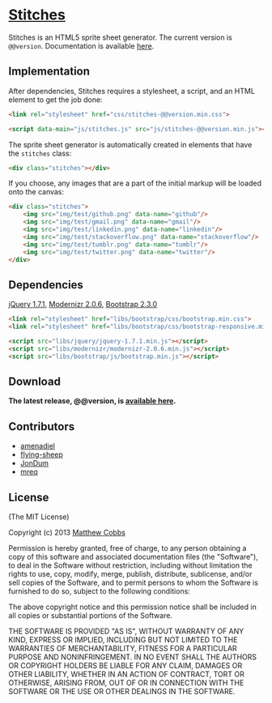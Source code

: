 [Stitches](http://draeton.github.com/stitches/)
==========

Stitches is an HTML5 sprite sheet generator.
The current version is `@@version`. Documentation is available
[here](http://draeton.github.com/stitches/stitches/doc/stitches.js.html).

## Implementation

After dependencies, Stitches requires a stylesheet, a script, and an HTML element to get the job done:

```html
<link rel="stylesheet" href="css/stitches-@@version.min.css">

<script data-main="js/stitches.js" src="js/stitches-@@version.min.js"></script>
```

The sprite sheet generator is automatically created in elements that have the `stitches` class:

```html
<div class="stitches"></div>
```

If you choose, any images that are a part of the initial markup will be loaded onto the canvas:

```html
<div class="stitches">
    <img src="img/test/github.png" data-name="github"/>
    <img src="img/test/gmail.png" data-name="gmail"/>
    <img src="img/test/linkedin.png" data-name="linkedin"/>
    <img src="img/test/stackoverflow.png" data-name="stackoverflow"/>
    <img src="img/test/tumblr.png" data-name="tumblr"/>
    <img src="img/test/twitter.png" data-name="twitter"/>
</div>
```

## Dependencies

[jQuery 1.7.1](http://jquery.com/), [Modernizr 2.0.6](http://modernizr.com/), [Bootstrap 2.3.0](http://twitter.github.com/bootstrap/)

```html
<link rel="stylesheet" href="libs/bootstrap/css/bootstrap.min.css">
<link rel="stylesheet" href="libs/bootstrap/css/bootstrap-responsive.min.css">

<script src="libs/jquery/jquery-1.7.1.min.js"></script>
<script src="libs/modernizr/modernizr-2.0.6.min.js"></script>
<script src="libs/bootstrap/js/bootstrap.min.js"></script>
```

## Download

**The latest release, @@version, is [available here](http://draeton.github.com/stitches/stitches/dist/stitches-@@version.zip).**


## Contributors

* [amenadiel](https://github.com/amenadiel)
* [flying-sheep](https://github.com/flying-sheep)
* [JonDum](https://github.com/JonDum)
* [mreq](https://github.com/mreq)


## License

(The MIT License)

Copyright (c) 2013 [Matthew Cobbs](mailto:draeton@gmail.com)

Permission is hereby granted, free of charge, to any person obtaining
a copy of this software and associated documentation files (the
"Software"), to deal in the Software without restriction, including
without limitation the rights to use, copy, modify, merge, publish,
distribute, sublicense, and/or sell copies of the Software, and to
permit persons to whom the Software is furnished to do so, subject to
the following conditions:

The above copyright notice and this permission notice shall be included
in all copies or substantial portions of the Software.

THE SOFTWARE IS PROVIDED "AS IS", WITHOUT WARRANTY OF ANY KIND, EXPRESS
OR IMPLIED, INCLUDING BUT NOT LIMITED TO THE WARRANTIES OF
MERCHANTABILITY, FITNESS FOR A PARTICULAR PURPOSE AND NONINFRINGEMENT.
IN NO EVENT SHALL THE AUTHORS OR COPYRIGHT HOLDERS BE LIABLE FOR ANY
CLAIM, DAMAGES OR OTHER LIABILITY, WHETHER IN AN ACTION OF CONTRACT,
TORT OR OTHERWISE, ARISING FROM, OUT OF OR IN CONNECTION WITH THE
SOFTWARE OR THE USE OR OTHER DEALINGS IN THE SOFTWARE.
